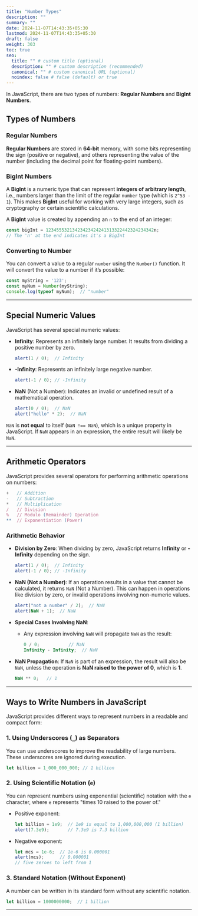```yaml
---
title: "Number Types"
description: ""
summary: ""
date: 2024-11-07T14:43:35+05:30
lastmod: 2024-11-07T14:43:35+05:30
draft: false
weight: 303
toc: true
seo:
  title: "" # custom title (optional)
  description: "" # custom description (recommended)
  canonical: "" # custom canonical URL (optional)
  noindex: false # false (default) or true
---
```



In JavaScript, there are two types of numbers: **Regular Numbers** and **BigInt Numbers**.

## Types of Numbers

### Regular Numbers

**Regular Numbers** are stored in **64-bit** memory, with some bits representing the sign (positive or negative), and others representing the value of the number (including the decimal point for floating-point numbers).

### BigInt Numbers

A **BigInt** is a numeric type that can represent **integers of arbitrary length**, i.e., numbers larger than the limit of the regular `number` type (which is `2^53 - 1`). This makes **BigInt** useful for working with very large integers, such as cryptography or certain scientific calculations.

A **BigInt** value is created by appending an `n` to the end of an integer:
```js
const bigInt = 12345553213423423424241313322442324234342n;
// The 'n' at the end indicates it's a BigInt
```

### Converting to Number

You can convert a value to a regular `number` using the `Number()` function. It will convert the value to a number if it’s possible:
```js
const myString = '123';
const myNum = Number(myString);
console.log(typeof myNum);  // "number"
```

---

## Special Numeric Values

JavaScript has several special numeric values:

- **Infinity**: Represents an infinitely large number. It results from dividing a positive number by zero.
  ```js
  alert(1 / 0);  // Infinity
  ```

- **-Infinity**: Represents an infinitely large negative number.
  ```js
  alert(-1 / 0); // -Infinity
  ```

- **NaN** (Not a Number): Indicates an invalid or undefined result of a mathematical operation.
  ```js
  alert(0 / 0);  // NaN
  alert("hello" * 2);  // NaN
  ```
`NaN` is **not equal** to itself (`NaN !== NaN`), which is a unique property in JavaScript.
If `NaN` appears in an expression, the entire result will likely be `NaN`.

---

## Arithmetic Operators

JavaScript provides several operators for performing arithmetic operations on numbers:

```js
+   // Addition
-   // Subtraction
*   // Multiplication
/   // Division
%   // Modulo (Remainder) Operation
**  // Exponentiation (Power)
```

### Arithmetic Behavior

- **Division by Zero**: When dividing by zero, JavaScript returns **Infinity** or **-Infinity** depending on the sign.
  ```js
  alert(1 / 0);  // Infinity
  alert(-1 / 0); // -Infinity
  ```

- **NaN (Not a Number)**: If an operation results in a value that cannot be calculated, it returns `NaN` (Not a Number). This can happen in operations like division by zero, or invalid operations involving non-numeric values.
  ```js
  alert("not a number" / 2);  // NaN
  alert(NaN + 1);  // NaN
  ```

- **Special Cases Involving NaN**:
  - Any expression involving `NaN` will propagate `NaN` as the result:
    ```js
    0 / 0;           // NaN
    Infinity - Infinity;  // NaN
    ```

- **NaN Propagation**:
  If `NaN` is part of an expression, the result will also be `NaN`, unless the operation is **NaN raised to the power of 0**, which is **1**.
  ```js
  NaN ** 0;   // 1
  ```
  
---

## Ways to Write Numbers in JavaScript

JavaScript provides different ways to represent numbers in a readable and compact form:

### 1. Using Underscores (`_`) as Separators
You can use underscores to improve the readability of large numbers. These underscores are ignored during execution.

```js
let billion = 1_000_000_000; // 1 billion
```

### 2. Using Scientific Notation (`e`)
You can represent numbers using exponential (scientific) notation with the `e` character, where `e` represents "times 10 raised to the power of."

- Positive exponent:
  ```js
  let billion = 1e9;  // 1e9 is equal to 1,000,000,000 (1 billion)
  alert(7.3e9);       // 7.3e9 is 7.3 billion
  ```

- Negative exponent:
  ```js
  let mcs = 1e-6;  // 1e-6 is 0.000001
  alert(mcs);      // 0.000001
  // five zeroes to left from 1
  ```

### 3. Standard Notation (Without Exponent)
A number can be written in its standard form without any scientific notation.

```js
let billion = 1000000000;  // 1 billion
```

---
